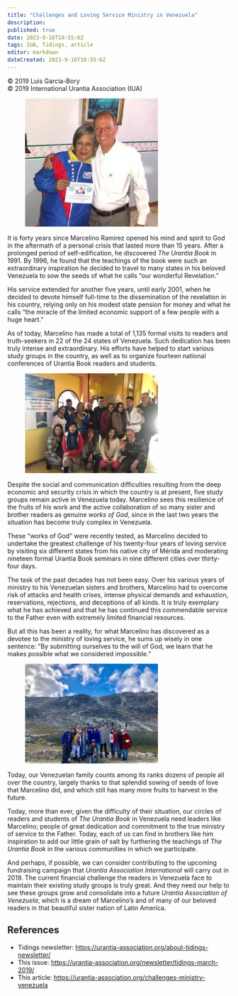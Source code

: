 ```yaml
---
title: "Challenges and Loving Service Ministry in Venezuela"
description: 
published: true
date: 2023-9-16T10:55:6Z
tags: IUA, Tidings, article
editor: markdown
dateCreated: 2023-9-16T10:55:6Z
---
```


<p class="v-card v-sheet theme--light gray lighten-3 px-2">© 2019 Luis Garcia-Bory<br>© 2019 International Urantia Association (IUA)</p>

<figure id="Figure_1" class="image urantiapedia image-style-align-left">
<img src="../../../image/article/IUA_Tidings/Marcelino-Ramirez-Venezuela-300x289.jpg">
</figure>

It is forty years since Marcelino Ramirez opened his mind and spirit to God in the aftermath of a personal crisis that lasted more than 15 years. After a prolonged period of self-edification, he discovered _The Urantia Book_ in 1991. By 1996, he found that the teachings of the book were such an extraordinary inspiration he decided to travel to many states in his beloved Venezuela to sow the seeds of what he calls “our wonderful Revelation.”

His service extended for another five years, until early 2001, when he decided to devote himself full-time to the dissemination of the revelation in his country, relying only on his modest state pension for money and what he calls “the miracle of the limited economic support of a few people with a huge heart.”

As of today, Marcelino has made a total of 1,135 formal visits to readers and truth-seekers in 22 of the 24 states of Venezuela. Such dedication has been truly intense and extraordinary. His efforts have helped to start various study groups in the country, as well as to organize fourteen national conferences of Urantia Book readers and students.

<figure id="Figure_2" class="image urantiapedia image-style-align-right">
<img src="../../../image/article/IUA_Tidings/Venezuela5-300x225.jpg">
</figure>

Despite the social and communication difficulties resulting from the deep economic and security crisis in which the country is at present, five study groups remain active in Venezuela today. Marcelino sees this resilience of the fruits of his work and the active collaboration of so many sister and brother readers as genuine _works of God_, since in the last two years the situation has become truly complex in Venezuela.

These “works of God” were recently tested, as Marcelino decided to undertake the greatest challenge of his twenty-four years of loving service by visiting six different states from his native city of Mérida and moderating nineteen formal Urantia Book seminars in nine different cities over thirty-four days.

The task of the past decades has not been easy. Over his various years of ministry to his Venezuelan sisters and brothers, Marcelino had to overcome risk of attacks and health crises, intense physical demands and exhaustion, reservations, rejections, and deceptions of all kinds. It is truly exemplary what he has achieved and that he has continued this commendable service to the Father even with extremely limited financial resources.

But all this has been a reality, for what Marcelino has discovered as a devotee to the ministry of loving service, he sums up wisely in one sentence: “By submitting ourselves to the will of God, we learn that he makes possible what we considered impossible.”

<figure id="Figure_1" class="image urantiapedia image-style-align-left">
<img src="../../../image/article/IUA_Tidings/Venezuela2-300x225.jpg">
</figure>

Today, our Venezuelan family counts among its ranks dozens of people all over the country, largely thanks to that splendid sowing of seeds of love that Marcelino did, and which still has many more fruits to harvest in the future.

Today, more than ever, given the difficulty of their situation, our circles of readers and students of _The Urantia Book_ in Venezuela need leaders like Marcelino; people of great dedication and commitment to the true ministry of service to the Father. Today, each of us can find in brothers like him inspiration to add our little grain of salt by furthering the teachings of _The Urantia Book_ in the various communities in which we participate.

And perhaps, if possible, we can consider contributing to the upcoming fundraising campaign that _Urantia Association International_ will carry out in 2019. The current financial challenge the readers in Venezuela face to maintain their existing study groups is truly great. And they need our help to see these groups grow and consolidate into a future _Urantia Association of Venezuela_, which is a dream of Marcelino’s and of many of our beloved readers in that beautiful sister nation of Latin America.
<br style="clear:both;"/>

## References

- Tidings newsletter: https://urantia-association.org/about-tidings-newsletter/
- This issue: https://urantia-association.org/newsletter/tidings-march-2019/
- This article: https://urantia-association.org/challenges-ministry-venezuela